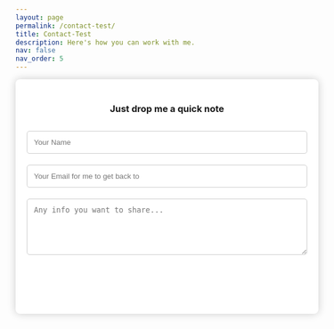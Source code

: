 ```yaml
---
layout: page
permalink: /contact-test/
title: Contact-Test
description: Here's how you can work with me.
nav: false
nav_order: 5
---
```

<!-- <iframe src="https://docs.google.com/forms/d/e/1FAIpQLSdw_pvTXWeLi-0jVwf1i8bz2wZdZmFr3T6EYyKD4OcKkH61tg/viewform?embedded=true" width="640" height="810" frameborder="0" marginheight="0" marginwidth="0">Loading…</iframe>   -->

<div class="form-container">
  <h3>Just drop me a quick note</h3>
  <form id="contact-form" onsubmit="submitForm(event)">
    <input type="text" id="name" name="name" placeholder="Your Name" required>
    <input type="email" id="email" name="email" placeholder="Your Email for me to get back to" required>
    <textarea id="message" name="message" rows="5" placeholder="Any info you want to share..." required></textarea>
    <input type="submit" value="Send">
  </form>
  <p id="form-status"></p>
</div>

<script>
  function submitForm(event) {
    event.preventDefault(); // Prevent the default form submission
    
    const form = document.getElementById('contact-form');
    const formData = {
      name: form.name.value,
      email: form.email.value,
      message: form.message.value
    };

    fetch('https://script.google.com/macros/s/AKfycbz9wpDs2xXyGaUnFk2SaAxbPVs_pkKkGXNcE22h2QOHRTu2pF_XNMjS_u6gLJU2wC9Tdg/exec', {
      method: 'POST',
      body: JSON.stringify(formData),
      headers: {
        'Content-Type': 'application/json'
      }
    })
    .then(response => response.json())
    .then(data => {
      if (data.result === 'success') {
        alert('Your message has been sent!');
        form.reset(); // Clear the form
      } else {
        alert('There was a problem with your submission.');
      }
    })
    .catch(error => {
      alert('An error occurred. Please try again.');
      console.error('Error:', error);
    });
  }
</script>

<!-- <script>
  const form = document.getElementById('contact-form');
  const formStatus = document.getElementById('form-status');

  form.addEventListener('submit', function(e) {
    e.preventDefault();

    const data = {
      name: form.name.value,
      email: form.email.value,
      message: form.message.value
    };

    fetch('https://script.google.com/macros/s/AKfycbx3B4FT-E127k8PWV--2GA1VoRfIqm6CaQvY5uCnKmrDxZx6izuOiOd5JAzAoaXiEnbfg/exec', {
      method: 'POST',
      headers: {
        'Content-Type': 'application/json',
      },
      body: JSON.stringify(data),
    })
    .then(response => response.json())
    .then(response => {
      formStatus.textContent = 'Message sent successfully!';
      form.reset();
    })
    .catch(error => {
      formStatus.textContent = 'An error occurred. Please try again.';
    });
  });
</script> -->

<style>
  .form-container {
    background-color: white;
    padding: 20px;
    border-radius: 8px;
    box-shadow: 0 0 15px rgba(0, 0, 0, 0.2);
    width: 100%;
    max-width: 600px;
    margin: 0 auto;
  }

  input, textarea {
    width: 100%;
    padding: 12px;
    margin: 10px 0;
    border: 1px solid #ccc;
    border-radius: 5px;
    box-sizing: border-box;
  }

  input[type="submit"] {
    background-color: var(--global-theme-color);
    color: white;
    border: none;
    cursor: pointer;
    font-size: 16px;
  }

  input[type="submit"]:hover {
    background-color: #218838;
  }

  h3 {
    text-align: center;
    margin-bottom: 20px;
  }

  #form-status {
    text-align: center;
    color: #28a745;
  }
</style>